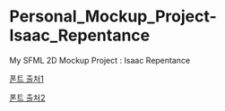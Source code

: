 # Personal_Mockup_Project-Isaac_Repentance
 My SFML 2D Mockup Project : Isaac Repentance

[폰트 출처1](https://noonnu.cc/font_page/619)

[폰트 출처2](https://ranolp.github.io/dalmoori-font/code)
